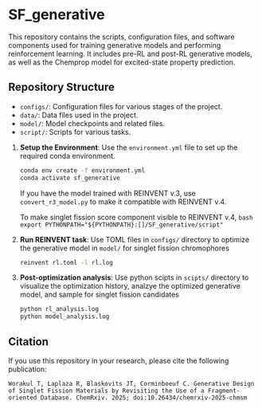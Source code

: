 # SF_generative

This repository contains the scripts, configuration files, and software components used for training generative models and performing reinforcement learning. It includes pre-RL and post-RL generative models, as well as the Chemprop model for excited-state property prediction.

## Repository Structure

- `configs/`: Configuration files for various stages of the project.
- `data/`: Data files used in the project.
- `model/`: Model checkpoints and related files.
- `script/`: Scripts for various tasks.

<!-- <!-- ## Usage -->


1. **Setup the Environment**: Use the `environment.yml` file to set up the required conda environment.
   ```sh
   conda env create -f environment.yml
   conda activate sf_generative
   ``` 

   If you have the model trained with REINVENT v.3, use  `convert_r3_model.py` to make it compatible with REINVENT v.4.
    
    To make singlet fission score component visible to REINVENT v.4,
    `bash
    export PYTHONPATH="${PYTHONPATH}:[]/SF_generative/script"
    `

2. **Run REINVENT task**: Use TOML files in  `configs/` directory to optimize the generative model in  `model/` for singlet fission chromophores

   ```sh
   reinvent rl.toml -l rl.log  
   ``` 
    
    
     

3. **Post-optimization analysis**: Use python scipts in `scipts/` directory to visualize the optimization history, analzye the optimized generative model, 
and sample for singlet fission candidates

   ```sh
   python rl_analysis.log
   python model_analysis.log

   ``` 


## Citation

If you use this repository in your research, please cite the following publication:


```
Worakul T, Laplaza R, Blaskovits JT, Corminboeuf C. Generative Design of Singlet Fission Materials by Revisiting the Use of a Fragment-oriented Database. ChemRxiv. 2025; doi:10.26434/chemrxiv-2025-chmsm
```


